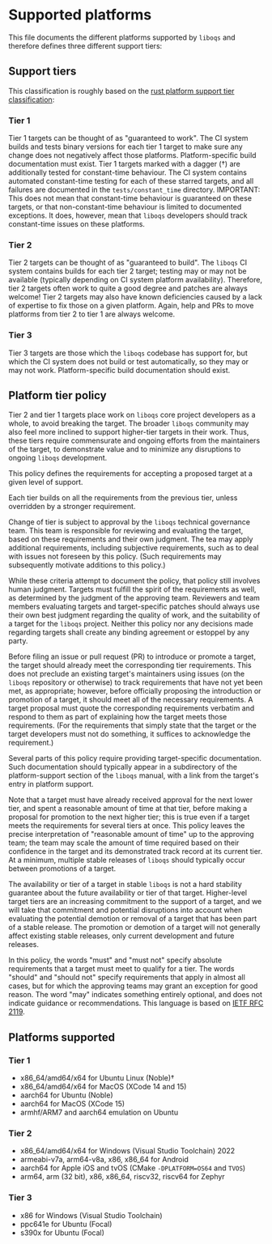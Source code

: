 # Supported platforms

This file documents the different platforms supported by `liboqs` and therefore defines three different support tiers:

## Support tiers

This classification is roughly based on the [rust platform support tier classification](https://doc.rust-lang.org/beta/rustc/platform-support.html):

### Tier 1

Tier 1 targets can be thought of as "guaranteed to work". The CI system builds and tests binary versions for each tier 1 target to make sure any change does not negatively affect those platforms. Platform-specific build documentation must exist. Tier 1 targets marked with a dagger (†) are additionally tested for constant-time behaviour. The CI system contains automated constant-time testing for each of these starred targets, and all failures are documented in the `tests/constant_time` directory. IMPORTANT: This does not mean that constant-time behaviour is guaranteed on these targets, or that non-constant-time behaviour is limited to documented exceptions. It does, however, mean that `liboqs` developers should track constant-time issues on these platforms.

### Tier 2

Tier 2 targets can be thought of as "guaranteed to build". The `liboqs` CI system contains builds for each tier 2 target; testing may or may not be available (typically depending on CI system platform availability). Therefore, tier 2 targets often work to quite a good degree and patches are always welcome! Tier 2 targets may also have known deficiencies caused by a lack of expertise to fix those on a given platform. Again, help and PRs to move platforms from tier 2 to tier 1 are always welcome.

### Tier 3

Tier 3 targets are those which the `liboqs` codebase has support for, but which the CI system does not build or test automatically, so they may or may not work. Platform-specific build documentation should exist.

## Platform tier policy

Tier 2 and tier 1 targets place work on `liboqs` core project developers as a whole, to avoid breaking the target. The broader `liboqs` community may also feel more inclined to support higher-tier targets in their work. Thus, these tiers require commensurate and ongoing efforts from the maintainers of the target, to demonstrate value and to minimize any disruptions to ongoing `liboqs` development.

This policy defines the requirements for accepting a proposed target at a given level of support.

Each tier builds on all the requirements from the previous tier, unless overridden by a stronger requirement.

Change of tier is subject to approval by the `liboqs` technical governance team.  This team is responsible for reviewing and evaluating the target, based on these requirements and their own judgment. The tea may apply additional requirements, including subjective requirements, such as to deal with issues not foreseen by this policy. (Such requirements may subsequently motivate additions to this policy.)

While these criteria attempt to document the policy, that policy still involves human judgment. Targets must fulfill the spirit of the requirements as well, as determined by the judgment of the approving team. Reviewers and team members evaluating targets and target-specific patches should always use their own best judgment regarding the quality of work, and the suitability of a target for the `liboqs` project. Neither this policy nor any decisions made regarding targets shall create any binding agreement or estoppel by any party.

Before filing an issue or pull request (PR) to introduce or promote a target, the target should already meet the corresponding tier requirements. This does not preclude an existing target's maintainers using issues (on the `liboqs` repository or otherwise) to track requirements that have not yet been met, as appropriate; however, before officially proposing the introduction or promotion of a target, it should meet all of the necessary requirements. A target proposal must quote the corresponding requirements verbatim and respond to them as part of explaining how the target meets those requirements. (For the requirements that simply state that the target or the target developers must not do something, it suffices to acknowledge the requirement.)

Several parts of this policy require providing target-specific documentation. Such documentation should typically appear in a subdirectory of the platform-support section of the `liboqs` manual, with a link from the target's entry in platform support.

Note that a target must have already received approval for the next lower tier, and spent a reasonable amount of time at that tier, before making a proposal for promotion to the next higher tier; this is true even if a target meets the requirements for several tiers at once. This policy leaves the precise interpretation of "reasonable amount of time" up to the approving team; the team may scale the amount of time required based on their confidence in the target and its demonstrated track record at its current tier. At a minimum, multiple stable releases of `liboqs` should typically occur between promotions of a target.

The availability or tier of a target in stable `liboqs` is not a hard stability guarantee about the future availability or tier of that target. Higher-level target tiers are an increasing commitment to the support of a target, and we will take that commitment and potential disruptions into account when evaluating the potential demotion or removal of a target that has been part of a stable release. The promotion or demotion of a target will not generally affect existing stable releases, only current development and future releases.

In this policy, the words "must" and "must not" specify absolute requirements that a target must meet to qualify for a tier. The words "should" and "should not" specify requirements that apply in almost all cases, but for which the approving teams may grant an exception for good reason. The word "may" indicates something entirely optional, and does not indicate guidance or recommendations. This language is based on [IETF RFC 2119](https://datatracker.ietf.org/doc/html/rfc2119).

## Platforms supported

### Tier 1

- x86_64/amd64/x64 for Ubuntu Linux (Noble)†
- x86_64/amd64/x64 for MacOS (XCode 14 and 15)
- aarch64 for Ubuntu (Noble)
- aarch64 for MacOS (XCode 15)
- armhf/ARM7 and aarch64 emulation on Ubuntu

### Tier 2

- x86_64/amd64/x64 for Windows (Visual Studio Toolchain) 2022
- armeabi-v7a, arm64-v8a, x86, x86_64 for Android
- aarch64 for Apple iOS and tvOS (CMake `-DPLATFORM=OS64` and `TVOS`)
- arm64, arm (32 bit), x86, x86_64, riscv32, riscv64 for Zephyr

### Tier 3

- x86 for Windows (Visual Studio Toolchain)
- ppc641e for Ubuntu (Focal)
- s390x for Ubuntu (Focal)
